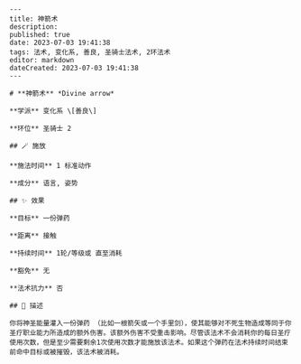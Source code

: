 
    ---
    title: 神箭术
    description: 
    published: true
    date: 2023-07-03 19:41:38
    tags: 法术, 变化系, 善良, 圣骑士法术, 2环法术
    editor: markdown
    dateCreated: 2023-07-03 19:41:38
    ---

    # **神箭术** *Divine arrow*

    **学派** 变化系 \[善良\] 

    **环位** 圣骑士 2

    ## 🪄 施放

    **施法时间** 1 标准动作

    **成分** 语言, 姿势

    ## ✨ 效果 

    **目标** 一份弹药 

    **距离** 接触  

    **持续时间** 1轮/等级或 直至消耗 

    **豁免** 无

    **法术抗力** 否

    ## 📖 描述

    你将神圣能量灌入一份弹药 （比如一根箭矢或一个手里剑），使其能够对不死生物造成等同于你圣疗职业能力所造成的额外伤害。该额外伤害不受重击影响。尽管该法术不会消耗你的每日圣疗使用次数，但是至少需要剩余1次使用次数才能施放该法术。如果这个弹药在法术持续时间结束前命中目标或被摧毁，该法术被消耗。
    